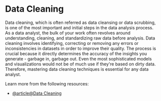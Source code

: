 # Data Cleaning

Data cleaning, which is often referred as data cleansing or data scrubbing, is one of the most important and initial steps in the data analysis process. As a data analyst, the bulk of your work often revolves around understanding, cleaning, and standardizing raw data before analysis. Data cleaning involves identifying, correcting or removing any errors or inconsistencies in datasets in order to improve their quality. The process is crucial because it directly determines the accuracy of the insights you generate - garbage in, garbage out. Even the most sophisticated models and visualizations would not be of much use if they're based on dirty data. Therefore, mastering data cleaning techniques is essential for any data analyst.

Learn more from the following resources:

- [@article@Data Cleaning](https://www.tableau.com/learn/articles/what-is-data-cleaning#:~:text=tools%20and%20software-,What%20is%20data%20cleaning%3F,to%20be%20duplicated%20or%20mislabeled.)

